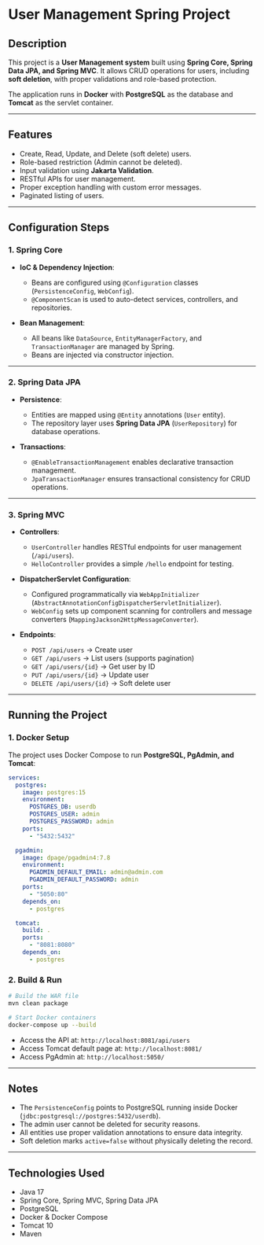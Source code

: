 # User Management Spring Project

## Description

This project is a **User Management system** built using **Spring Core, Spring Data JPA, and Spring MVC**. It allows CRUD operations for users, including **soft deletion**, with proper validations and role-based protection.

The application runs in **Docker** with **PostgreSQL** as the database and **Tomcat** as the servlet container.

---

## Features

* Create, Read, Update, and Delete (soft delete) users.
* Role-based restriction (Admin cannot be deleted).
* Input validation using **Jakarta Validation**.
* RESTful APIs for user management.
* Proper exception handling with custom error messages.
* Paginated listing of users.

---

## Configuration Steps

### 1. Spring Core

* **IoC & Dependency Injection**:

    * Beans are configured using `@Configuration` classes (`PersistenceConfig`, `WebConfig`).
    * `@ComponentScan` is used to auto-detect services, controllers, and repositories.
* **Bean Management**:

    * All beans like `DataSource`, `EntityManagerFactory`, and `TransactionManager` are managed by Spring.
    * Beans are injected via constructor injection.

---

### 2. Spring Data JPA

* **Persistence**:

    * Entities are mapped using `@Entity` annotations (`User` entity).
    * The repository layer uses **Spring Data JPA** (`UserRepository`) for database operations.
* **Transactions**:

    * `@EnableTransactionManagement` enables declarative transaction management.
    * `JpaTransactionManager` ensures transactional consistency for CRUD operations.

---

### 3. Spring MVC

* **Controllers**:

    * `UserController` handles RESTful endpoints for user management (`/api/users`).
    * `HelloController` provides a simple `/hello` endpoint for testing.
* **DispatcherServlet Configuration**:

    * Configured programmatically via `WebAppInitializer` (`AbstractAnnotationConfigDispatcherServletInitializer`).
    * `WebConfig` sets up component scanning for controllers and message converters (`MappingJackson2HttpMessageConverter`).
* **Endpoints**:

    * `POST /api/users` → Create user
    * `GET /api/users` → List users (supports pagination)
    * `GET /api/users/{id}` → Get user by ID
    * `PUT /api/users/{id}` → Update user
    * `DELETE /api/users/{id}` → Soft delete user

---

## Running the Project

### 1. Docker Setup

The project uses Docker Compose to run **PostgreSQL, PgAdmin, and Tomcat**:

```yaml
services:
  postgres:
    image: postgres:15
    environment:
      POSTGRES_DB: userdb
      POSTGRES_USER: admin
      POSTGRES_PASSWORD: admin
    ports:
      - "5432:5432"

  pgadmin:
    image: dpage/pgadmin4:7.8
    environment:
      PGADMIN_DEFAULT_EMAIL: admin@admin.com
      PGADMIN_DEFAULT_PASSWORD: admin
    ports:
      - "5050:80"
    depends_on:
      - postgres

  tomcat:
    build: .
    ports:
      - "8081:8080"
    depends_on:
      - postgres
```

### 2. Build & Run

```bash
# Build the WAR file
mvn clean package

# Start Docker containers
docker-compose up --build
```

* Access the API at: `http://localhost:8081/api/users`
* Access Tomcat default page at: `http://localhost:8081/`
* Access PgAdmin at: `http://localhost:5050/`

---

## Notes

* The `PersistenceConfig` points to PostgreSQL running inside Docker (`jdbc:postgresql://postgres:5432/userdb`).
* The admin user cannot be deleted for security reasons.
* All entities use proper validation annotations to ensure data integrity.
* Soft deletion marks `active=false` without physically deleting the record.

---

## Technologies Used

* Java 17
* Spring Core, Spring MVC, Spring Data JPA
* PostgreSQL
* Docker & Docker Compose
* Tomcat 10
* Maven
